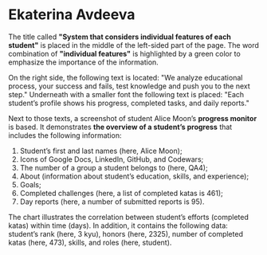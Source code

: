 # Ekaterina Avdeeva

The title called  **"System that considers individual features of each student"** is placed in the middle of the left-sided part of the page. The word combination of **"individual features"** is highlighted by a green color to emphasize the importance of the information. 

On the right side, the following text is located: "We analyze educational process, your success and fails, test knowledge and push you to the next step." Underneath with a smaller font the following text is placed: "Each student’s profile shows his progress, completed tasks, and daily reports."

Next to those texts, a screenshot of student Alice Moon’s **progress monitor** is based. It demonstrates **the overview of a student’s progress** that includes the following information:
1. Student’s first and last names (here, Alice Moon);
2. Icons of Google Docs, LinkedIn, GitHub, and Codewars;
3. The number of a group a student belongs to (here, QA4);
4. About (information about student’s education, skills, and experience);
5. Goals;
6. Completed challenges (here, a list of completed katas is 461);
7. Day reports (here, a number of submitted reports is 95).

The chart illustrates the correlation between student’s efforts (completed katas) within time (days). In addition, it contains the following data: student’s rank (here, 3 kyu), honors (here, 2325), number of completed katas (here, 473), skills, and roles (here, student).  
